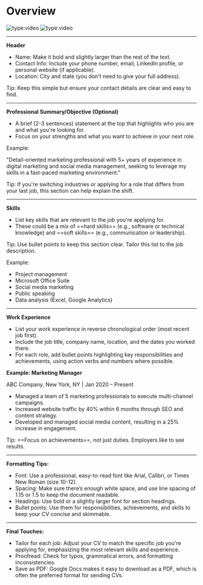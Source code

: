 # Overview

![type:video](https://www.youtube.com/embed/qPPuW013F-A?si=o3xmv0DtgzxuqCFs)
![type:video](https://www.youtube.com/embed/DNZt2Eilzd4?si=7PuUhnXzsoTttfKQ)

---

**Header**

- Name: Make it bold and slightly larger than the rest of the text.
- Contact Info: Include your phone number, email, LinkedIn profile, or personal website (if applicable).
- Location: City and state (you don't need to give your full address).

Tip: Keep this simple but ensure your contact details are clear and easy to find.

---

**Professional Summary/Objective (Optional)**

- A brief (2-3 sentences) statement at the top that highlights who you are and what you're looking for.
- Focus on your strengths and what you want to achieve in your next role.

Example:

"Detail-oriented marketing professional with 5+ years of experience in digital marketing and social media management, seeking to leverage my skills in a fast-paced marketing environment."

Tip: If you're switching industries or applying for a role that differs from your last job, this section can help explain the shift.

---

**Skills**

- List key skills that are relevant to the job you're applying for.
- These could be a mix of ==hard skills== (e.g., software or technical knowledge) and ==soft skills== (e.g., communication or leadership).

Tip: Use bullet points to keep this section clear. Tailor this list to the job description.

Example:

- Project management
- Microsoft Office Suite
- Social media marketing
- Public speaking
- Data analysis (Excel, Google Analytics)

---

**Work Experience**

- List your work experience in reverse chronological order (most recent job first).
- Include the job title, company name, location, and the dates you worked there.
- For each role, add bullet points highlighting key responsibilities and achievements, using action verbs and numbers where possible.

**Example: Marketing Manager**

ABC Company, New York, NY | Jan 2020 – Present

- Managed a team of 5 marketing professionals to execute multi-channel campaigns.
- Increased website traffic by 40% within 6 months through SEO and content strategy.
- Developed and managed social media content, resulting in a 25% increase in engagement.

Tip: ==Focus on achievements==, not just duties. Employers like to see results.

---

**Formatting Tips:**

- Font: Use a professional, easy-to-read font like Arial, Calibri, or Times New Roman (size 10-12).
- Spacing: Make sure there’s enough white space, and use line spacing of 1.15 or 1.5 to keep the document readable.
- Headings: Use bold or a slightly larger font for section headings.
- Bullet points: Use them for responsibilities, achievements, and skills to keep your CV concise and skimmable.

---

**Final Touches:**

- Tailor for each job: Adjust your CV to match the specific job you're applying for, emphasizing the most relevant skills and experience.
- Proofread: Check for typos, grammatical errors, and formatting inconsistencies.
- Save as PDF: Google Docs makes it easy to download as a PDF, which is often the preferred format for sending CVs.
